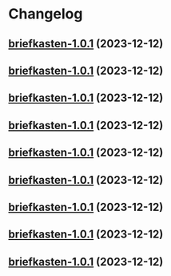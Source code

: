# Changelog



## [briefkasten-1.0.1](https://github.com/truecharts/charts/compare/briefkasten-0.0.19...briefkasten-1.0.1) (2023-12-12)




## [briefkasten-1.0.1](https://github.com/truecharts/charts/compare/briefkasten-0.0.19...briefkasten-1.0.1) (2023-12-12)




## [briefkasten-1.0.1](https://github.com/truecharts/charts/compare/briefkasten-0.0.19...briefkasten-1.0.1) (2023-12-12)




## [briefkasten-1.0.1](https://github.com/truecharts/charts/compare/briefkasten-0.0.19...briefkasten-1.0.1) (2023-12-12)




## [briefkasten-1.0.1](https://github.com/truecharts/charts/compare/briefkasten-0.0.19...briefkasten-1.0.1) (2023-12-12)




## [briefkasten-1.0.1](https://github.com/truecharts/charts/compare/briefkasten-0.0.19...briefkasten-1.0.1) (2023-12-12)




## [briefkasten-1.0.1](https://github.com/truecharts/charts/compare/briefkasten-0.0.19...briefkasten-1.0.1) (2023-12-12)




## [briefkasten-1.0.1](https://github.com/truecharts/charts/compare/briefkasten-0.0.19...briefkasten-1.0.1) (2023-12-12)




## [briefkasten-1.0.1](https://github.com/truecharts/charts/compare/briefkasten-0.0.19...briefkasten-1.0.1) (2023-12-12)


